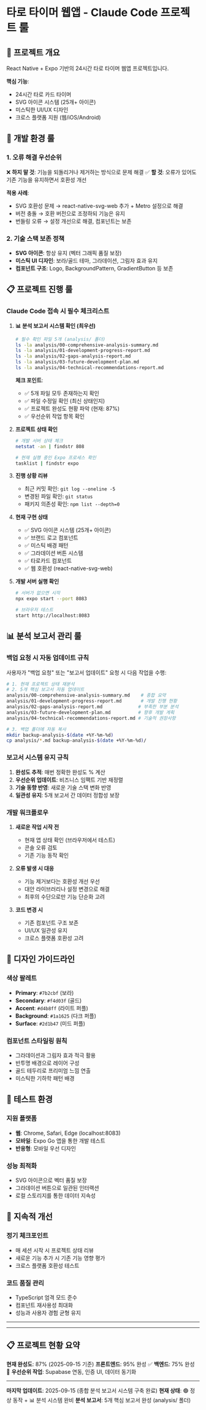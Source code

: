 # 타로 타이머 웹앱 - Claude Code 프로젝트 룰

## 🎯 프로젝트 개요
React Native + Expo 기반의 24시간 타로 타이머 웹앱 프로젝트입니다.

**핵심 기능**: 
- 24시간 타로 카드 타이머
- SVG 아이콘 시스템 (25개+ 아이콘)
- 미스틱한 UI/UX 디자인
- 크로스 플랫폼 지원 (웹/iOS/Android)

## 🔧 개발 환경 룰

### 1. 오류 해결 우선순위
❌ **하지 말 것**: 기능을 되돌리거나 제거하는 방식으로 문제 해결
✅ **할 것**: 오류가 있어도 기존 기능을 유지하면서 호환성 개선

**적용 사례**:
- SVG 호환성 문제 → react-native-svg-web 추가 + Metro 설정으로 해결
- 버전 충돌 → 호환 버전으로 조정하되 기능은 유지
- 번들링 오류 → 설정 개선으로 해결, 컴포넌트는 보존

### 2. 기술 스택 보존 정책
- **SVG 아이콘**: 항상 유지 (벡터 그래픽 품질 보장)
- **미스틱 UI 디자인**: 보라/골드 테마, 그라데이션, 그림자 효과 유지
- **컴포넌트 구조**: Logo, BackgroundPattern, GradientButton 등 보존

## 📋 프로젝트 진행 룰

### Claude Code 접속 시 필수 체크리스트

1. **📊 분석 보고서 시스템 확인 (최우선)**
   ```bash
   # 필수 확인 파일 5개 (analysis/ 폴더)
   ls -la analysis/00-comprehensive-analysis-summary.md
   ls -la analysis/01-development-progress-report.md
   ls -la analysis/02-gaps-analysis-report.md
   ls -la analysis/03-future-development-plan.md
   ls -la analysis/04-technical-recommendations-report.md
   ```

   **체크 포인트**:
   - ✅ 5개 파일 모두 존재하는지 확인
   - ✅ 파일 수정일 확인 (최신 상태인지)
   - ✅ 프로젝트 완성도 현황 파악 (현재: 87%)
   - ✅ 우선순위 작업 항목 확인

2. **프로젝트 상태 확인**
   ```bash
   # 개발 서버 상태 체크
   netstat -an | findstr 808

   # 현재 실행 중인 Expo 프로세스 확인
   tasklist | findstr expo
   ```

3. **진행 상황 리뷰**
   - 최근 커밋 확인: `git log --oneline -5`
   - 변경된 파일 확인: `git status`
   - 패키지 의존성 확인: `npm list --depth=0`

4. **현재 구현 상태**
   - ✅ SVG 아이콘 시스템 (25개+ 아이콘)
   - ✅ 브랜드 로고 컴포넌트
   - ✅ 미스틱 배경 패턴
   - ✅ 그라데이션 버튼 시스템
   - ✅ 타로카드 컴포넌트
   - ✅ 웹 호환성 (react-native-svg-web)

5. **개발 서버 실행 확인**
   ```bash
   # 서버가 없으면 시작
   npx expo start --port 8083

   # 브라우저 테스트
   start http://localhost:8083
   ```

## 📊 **분석 보고서 관리 룰**

### 백업 요청 시 자동 업데이트 규칙

사용자가 "백업 요청" 또는 "보고서 업데이트" 요청 시 다음 작업을 수행:

```bash
# 1. 현재 프로젝트 상태 재분석
# 2. 5개 핵심 보고서 자동 업데이트
analysis/00-comprehensive-analysis-summary.md    # 종합 요약
analysis/01-development-progress-report.md       # 개발 진행 현황
analysis/02-gaps-analysis-report.md             # 부족한 부분 분석
analysis/03-future-development-plan.md          # 향후 개발 계획
analysis/04-technical-recommendations-report.md # 기술적 권장사항

# 3. 백업 폴더에 자동 복사
mkdir backup-analysis-$(date +%Y-%m-%d)
cp analysis/*.md backup-analysis-$(date +%Y-%m-%d)/
```

### 보고서 시스템 유지 규칙

1. **완성도 추적**: 매번 정확한 완성도 % 계산
2. **우선순위 업데이트**: 비즈니스 임팩트 기반 재정렬
3. **기술 동향 반영**: 새로운 기술 스택 변화 반영
4. **일관성 유지**: 5개 보고서 간 데이터 정합성 보장

### 개발 워크플로우

1. **새로운 작업 시작 전**
   - 현재 앱 상태 확인 (브라우저에서 테스트)
   - 콘솔 오류 검토
   - 기존 기능 동작 확인

2. **오류 발생 시 대응**
   - 기능 제거보다는 호환성 개선 우선
   - 대안 라이브러리나 설정 변경으로 해결
   - 최후의 수단으로만 기능 단순화 고려

3. **코드 변경 시**
   - 기존 컴포넌트 구조 보존
   - UI/UX 일관성 유지
   - 크로스 플랫폼 호환성 고려

## 🎨 디자인 가이드라인

### 색상 팔레트
- **Primary**: `#7b2cbf` (보라)
- **Secondary**: `#f4d03f` (골드)
- **Accent**: `#d4b8ff` (라이트 퍼플)
- **Background**: `#1a1625` (다크 퍼플)
- **Surface**: `#2d1b47` (미드 퍼플)

### 컴포넌트 스타일링 원칙
- 그라데이션과 그림자 효과 적극 활용
- 반투명 배경으로 레이어 구성
- 골드 테두리로 프리미엄 느낌 연출
- 미스틱한 기하학 패턴 배경

## 📱 테스트 환경

### 지원 플랫폼
- **웹**: Chrome, Safari, Edge (localhost:8083)
- **모바일**: Expo Go 앱을 통한 개발 테스트
- **반응형**: 모바일 우선 디자인

### 성능 최적화
- SVG 아이콘으로 벡터 품질 보장
- 그라데이션 버튼으로 일관된 인터랙션
- 로컬 스토리지를 통한 데이터 지속성

## 🔄 지속적 개선

### 정기 체크포인트
- 매 세션 시작 시 프로젝트 상태 리뷰
- 새로운 기능 추가 시 기존 기능 영향 평가
- 크로스 플랫폼 호환성 테스트

### 코드 품질 관리
- TypeScript 엄격 모드 준수
- 컴포넌트 재사용성 최대화
- 성능과 사용자 경험 균형 유지

---

---

## 📋 **프로젝트 현황 요약**

**현재 완성도**: 87% (2025-09-15 기준)
**프론트엔드**: 95% 완성 ✅
**백엔드**: 75% 완성 🔄
**우선순위 작업**: Supabase 연동, 인증 UI, 데이터 동기화

---

**마지막 업데이트**: 2025-09-15 (종합 분석 보고서 시스템 구축 완료)
**현재 상태**: 🟢 정상 동작 + 📊 분석 시스템 완비
**분석 보고서**: 5개 핵심 보고서 완성 (analysis/ 폴더)